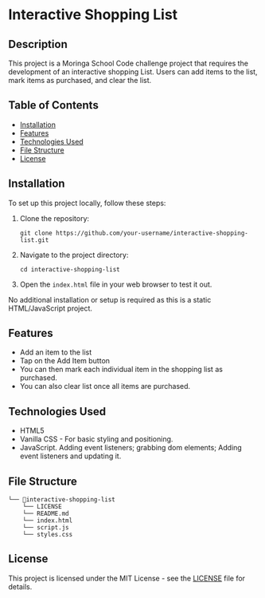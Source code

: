 # Interactive Shopping List

## Description
This project is a Moringa School Code challenge project that requires the development of an interactive shopping List. Users can add items to the list, mark items as purchased, and clear the list.

## Table of Contents
- [Installation](#installation)
- [Features](#features)
- [Technologies Used](#technologies-used)
- [File Structure](#file-structure)
- [License](#license)

## Installation
To set up this project locally, follow these steps:

1. Clone the repository:
   ```
   git clone https://github.com/your-username/interactive-shopping-list.git
   ```
2. Navigate to the project directory:
   ```
   cd interactive-shopping-list
   ```
3. Open the `index.html` file in your web browser to test it out.

No additional installation or setup is required as this is a static HTML/JavaScript project.

## Features
- Add an item to the list
- Tap on the Add Item button
- You can then mark each individual item in the shopping list as purchased.
- You can also clear list once all items are purchased.

## Technologies Used
- HTML5
- Vanilla CSS - For basic styling and positioning.
- JavaScript. Adding event listeners; grabbing dom elements; Adding event listeners and updating it.

## File Structure
```
└── 📁interactive-shopping-list
    └── LICENSE
    └── README.md
    └── index.html
    └── script.js
    └── styles.css
```


## License
This project is licensed under the MIT License - see the [LICENSE](LICENSE) file for details.
